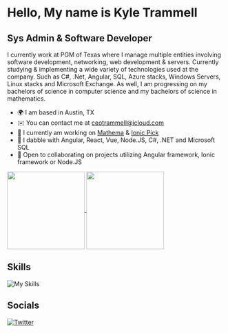 
Hello, My name is Kyle Trammell
==============================

Sys Admin & Software Developer
------------------------------

I currently work at PGM of Texas where I manage multiple entities involving software development, networking, web development & servers. Currently studying & implementing a wide variety of technologies used at the company. Such as C#, .Net, Angular, SQL, Azure stacks, Windows Servers, Linux stacks and Microsoft Exchange. As well, I am progressing on my bachelors of science in computer science and my bachelors of science in mathematics.

*   🌍  I am based in Austin, TX
*   ✉️  You can contact me at [ceotrammell@icloud.com](mailto:ceotrammell@icloud.com)
*   🚀  I currently am working on [Mathema](http://github.com/ceotrammell/mathema#readme) & [Ionic Pick](https://github.com/ceotrammell/ionic-pick#readme)
*   🧠  I dabble with Angular, React, Vue, Node.JS, C#, .NET and Microsoft SQL
*   🤝  Open to collaborating on projects utilizing Angular framework, Ionic framework or Node.JS

<a href="https://github.com/ceotrammell">
  <img height="180em" align="center"  src="https://github-readme-stats.vercel.app/api?username=ceotrammell&count_private=true&show_icons=true&theme=transparent&hide_border=true&include_all_commits=true&layout=compact&)" />
</a>
<a href="https://github.com/ceotrammell">
  <img height="180em" align="center" src="https://github-readme-stats.vercel.app/api/top-langs/?username=ceotrammell&langs_count=8&layout=compact&theme=transparent&hide_border=true&include_all_commits=true&count_private=true&)" />
</a>

## Skills

![My Skills](https://skillicons.dev/icons?i=angular,typescript,nodejs,cs,dotnet,vue,react,gcp,html,css,sass,firebase,tailwind,vscode,azure,)
## Socials
[![Twitter](https://skillicons.dev/icons?i=linkedin)](https://www.linkedin.com/in/ceotrammell/)
